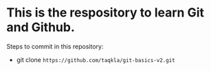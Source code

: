 <h1> This is the respository to learn Git and Github.</h1>

Steps to commit in this repository: 
<br>
<ul>
    <li>
    git clone <code>https://github.com/taqkla/git-basics-v2.git</code> 
    </li>
</ul>
